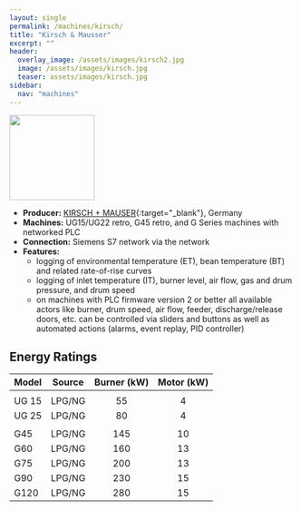 ```yaml
---
layout: single
permalink: /machines/kirsch/
title: "Kirsch & Mausser"
excerpt: ""
header:
  overlay_image: /assets/images/kirsch2.jpg
  image: /assets/images/kirsch.jpg
  teaser: assets/images/kirsch.jpg
sidebar:
  nav: "machines"
---
```


<img class="tab-image" src="{{ site.baseurl }}/assets/images/supporter-badge.png" width="150px">

* __Producer:__ [KIRSCH + MAUSER](https://www.kirschundmausser.de){:target="_blank"}, Germany
* __Machines:__ UG15/UG22 retro, G45 retro, and G Series machines with networked PLC
* __Connection:__ Siemens S7 network via the network
* __Features:__
  - logging of environmental temperature (ET), bean temperature (BT) and related rate-of-rise curves
  - logging of inlet temperature (IT), burner level, air flow, gas and drum pressure, and drum speed
  - on machines with PLC firmware version 2 or better all available actors like burner, drum speed, air flow, feeder, discharge/release doors, etc. can be controlled via sliders and buttons as well as automated actions (alarms, event replay, PID controller)


<a name="EnergyRatings"></a>
## Energy Ratings

|Model|Source|Burner (kW)|Motor (kW)|
|:-----|:-----:|:-----:|:-----:|
|||
| UG 15 | LPG/NG | 55 | 4 |
| UG 25 | LPG/NG | 80 | 4 |
|||
| G45 | LPG/NG | 145 | 10 |
| G60 | LPG/NG | 160 | 13 |
| G75 | LPG/NG | 200 | 13 |
| G90 | LPG/NG | 230 | 15 |
| G120 | LPG/NG | 280 | 15 |